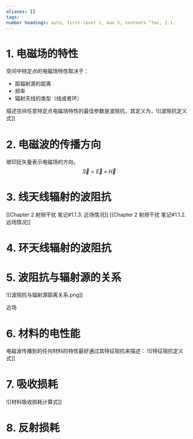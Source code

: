 ```yaml
---
aliases: []
tags: 
number headings: auto, first-level 1, max 5, contents ^toc, 1.1.
---
```

# 1. 电磁场的特性

空间中特定点的电磁场特性取决于： 
- 距辐射源的距离
- 频率
- 辐射天线的类型（线或者环）

描述空间任意特定点电磁场特性的最佳参数是波阻抗，其定义为，![[波阻抗定义式]]

# 2. 电磁波的传播方向

坡印廷矢量表示电磁场的方向。
$$
\vec{S} = \vec{E}\times \vec{H}
$$

# 3. 线天线辐射的波阻抗

[[Chapter 2 射频干扰 笔记#1.1.3. 近场情况]]
[[Chapter 2 射频干扰 笔记#1.1.2. 远场情况]]


# 4. 环天线辐射的波阻抗

# 5. 波阻抗与辐射源的关系

![[波阻抗与辐射源距离关系.png]]

近场

# 6. 材料的电性能

电磁波传播到的任何材料的特性最好通过其特征阻抗来描述：
![[特征阻抗定义式]]

# 7. 吸收损耗

![[材料吸收损耗计算式]]

# 8. 反射损耗


